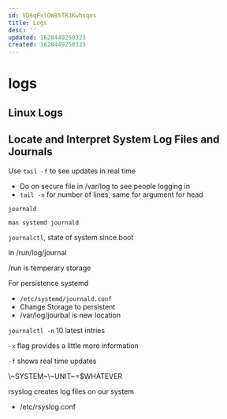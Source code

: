 ```yaml
---
id: VD6qFxlOW85TR3Kwhsqos
title: Logs
desc: ''
updated: 1628449250323
created: 1628449250323
---
```

# logs
Linux Logs
----------

Locate and Interpret System Log Files and Journals
--------------------------------------------------

Use `tail -f` to see updates in real time

*   Do on secure file in /var/log to see people logging in
*   `tail -n` for number of lines, same for argument for head

`journald`

`man systemd journald`

`journalctl`, state of system since boot

In /run/log/journal

/run is temperary storage

For persistence systemd

*   `/etc/systemd/journald.conf`
*   Change Storage to persistent
*   /var/log/jourbal is new location

`journalctl -n` 10 latest intries

`-x` flag provides a little more information

`-f` shows real time updates

\\~SYSTEM~\\~UNIT~=$WHATEVER

rsyslog creates log files on our system

*   /etc/rsyslog.conf
